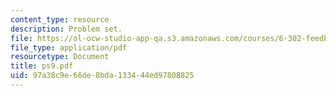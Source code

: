 ```yaml
---
content_type: resource
description: Problem set.
file: https://ol-ocw-studio-app-qa.s3.amazonaws.com/courses/6-302-feedback-systems-spring-2007/97a38c9e66de8bda133444ed97808825_ps9.pdf
file_type: application/pdf
resourcetype: Document
title: ps9.pdf
uid: 97a38c9e-66de-8bda-1334-44ed97808825
---
```

